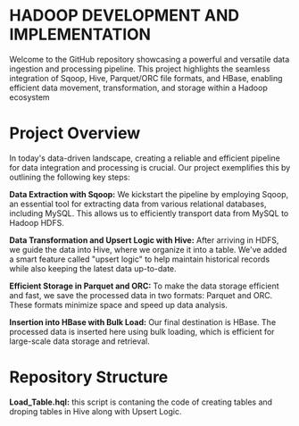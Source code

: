 # HADOOP DEVELOPMENT AND IMPLEMENTATION

Welcome to the GitHub repository showcasing a powerful and versatile data ingestion and processing pipeline. This project highlights the seamless integration of Sqoop, Hive, Parquet/ORC file formats, and HBase, enabling efficient data movement, transformation, and storage within a Hadoop ecosystem

# Project Overview
In today's data-driven landscape, creating a reliable and efficient pipeline for data integration and processing is crucial. Our project exemplifies this by outlining the following key steps:

**Data Extraction with Sqoop:** We kickstart the pipeline by employing Sqoop, an essential tool for extracting data from various relational databases, including MySQL. This allows us to efficiently transport data from MySQL to Hadoop HDFS.

**Data Transformation and Upsert Logic with Hive:** After arriving in HDFS, we guide the data into Hive, where we organize it into a table. We've added a smart feature called "upsert logic" to help maintain historical records while also keeping the latest data up-to-date.

**Efficient Storage in Parquet and ORC:** To make the data storage efficient and fast, we save the processed data in two formats: Parquet and ORC. These formats minimize space and speed up data analysis.

**Insertion into HBase with Bulk Load:** Our final destination is HBase. The processed data is inserted here using bulk loading, which is efficient for large-scale data storage and retrieval.

# Repository Structure

**Load_Table.hql:** this script is contaning the code of creating tables and droping tables in Hive along with Upsert Logic.


